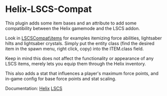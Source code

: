 # Helix-LSCS-Compat
This plugin adds some item bases and an attribute to add some compatibility between the Helix gamemode and the LSCS addon.

Look in [LSCSCompat\items](https://github.com/Solace140/Helix-LSCS-Compat/tree/main/LSCSCompat/items) for examples itemizing force abilities, lightsaber hilts and lightsaber crystals.
Simply put the entity class (find the desired item in the spawn menu, right click, copy) into the ITEM.class field.

Keep in mind this does not affect the functionality or appearance of any LSCS items, merely lets you equip them through the Helix inventory.

This also adds a stat that influences a player's maximum force points, and in-game config for base force points and stat scaling.

Documentation:
[Helix](https://docs.gethelix.co)
[LSCS]([https://github.com/SpaxscE/lscs_public/blob/main/zz_templates_and_info/useful_lua_functions.txt](https://github.com/SpaxscE/lscs_templates_and_info))
